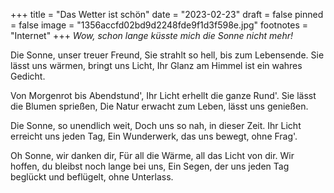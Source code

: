+++
title = "Das Wetter ist schön"
date = "2023-02-23"
draft = false
pinned = false
image = "1356accfd02bd9d2248fde9f1d3f598e.jpg"
footnotes = "Internet"
+++
*Wow, schon lange küsste mich die Sonne nicht mehr!*

Die Sonne, unser treuer Freund, Sie strahlt so hell, bis zum Lebensende. Sie lässt uns wärmen, bringt uns Licht, Ihr Glanz am Himmel ist ein wahres Gedicht.

Von Morgenrot bis Abendstund', Ihr Licht erhellt die ganze Rund'. Sie lässt die Blumen sprießen, Die Natur erwacht zum Leben, lässt uns genießen.

Die Sonne, so unendlich weit, Doch uns so nah, in dieser Zeit. Ihr Licht erreicht uns jeden Tag, Ein Wunderwerk, das uns bewegt, ohne Frag'.

Oh Sonne, wir danken dir, Für all die Wärme, all das Licht von dir. Wir hoffen, du bleibst noch lange bei uns, Ein Segen, der uns jeden Tag beglückt und beflügelt, ohne Unterlass.